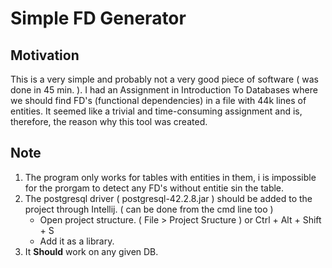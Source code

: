 # Simple FD Generator

## Motivation

This is a very simple and probably not a very good piece of software ( was done in 45 min. ). I had an Assignment in Introduction To Databases where we should find FD's (functional dependencies) in a file with 44k lines of entities. It seemed like a trivial and time-consuming assignment and is, therefore, the reason why this tool was created.

## Note

1. The program only works for tables with entities in them, i is impossible for the prorgam to detect any FD's without entitie sin the table.
2. The postgresql driver ( postgresql-42.2.8.jar ) should be added to the project through Intellij. ( can be done from the cmd line too )
	- Open project structure. ( File > Project Sructure ) or Ctrl + Alt + Shift + S
	- Add it as a library.
3. It **Should** work on any given DB.
